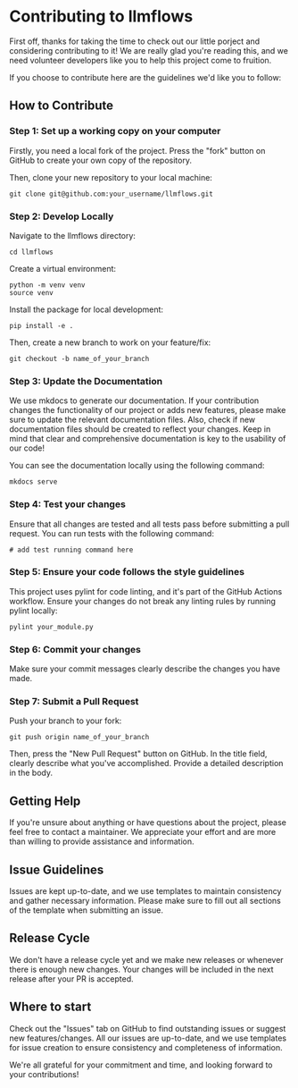 # Contributing to llmflows

First off, thanks for taking the time to check out our little porject and considering contributing to it! We are really glad you're reading this, and we need volunteer developers like you to help this project come to fruition.

If you choose to contribute here are the guidelines we'd like you to follow:

## How to Contribute

### Step 1: Set up a working copy on your computer

Firstly, you need a local fork of the project. Press the "fork" button on GitHub to create your own copy of the repository.

Then, clone your new repository to your local machine:

```
git clone git@github.com:your_username/llmflows.git
```

### Step 2: Develop Locally

Navigate to the llmflows directory:

```
cd llmflows
```
Create a virtual environment:

```
python -m venv venv
source venv
```

Install the package for local development:

```
pip install -e .
```

Then, create a new branch to work on your feature/fix:

```
git checkout -b name_of_your_branch
```

### Step 3: Update the Documentation

We use mkdocs to generate our documentation. If your contribution changes the functionality of our project or adds new features, please make sure to update the relevant documentation files. Also, check if new documentation files should be created to reflect your changes. Keep in mind that clear and comprehensive documentation is key to the usability of our code!

You can see the documentation locally using the following command:

```
mkdocs serve
```

### Step 4: Test your changes

Ensure that all changes are tested and all tests pass before submitting a pull request. 
You can run tests with the following command:

```
# add test running command here
```

### Step 5: Ensure your code follows the style guidelines

This project uses pylint for code linting, and it's part of the GitHub Actions workflow. Ensure your changes do not break any linting rules by running pylint locally:

```
pylint your_module.py
```

### Step 6: Commit your changes

Make sure your commit messages clearly describe the changes you have made.

### Step 7: Submit a Pull Request

Push your branch to your fork:

```
git push origin name_of_your_branch
```

Then, press the "New Pull Request" button on GitHub. In the title field, clearly describe what you've accomplished. Provide a detailed description in the body.

## Getting Help

If you're unsure about anything or have questions about the project, please feel free to contact a maintainer. We appreciate your effort and are more than willing to provide assistance and information.

## Issue Guidelines

Issues are kept up-to-date, and we use templates to maintain consistency and gather necessary information. Please make sure to fill out all sections of the template when submitting an issue.

## Release Cycle

We don't have a release cycle yet and we make new releases or whenever there is enough new changes. Your changes will be included in the next release after your PR is accepted.

## Where to start

Check out the "Issues" tab on GitHub to find outstanding issues or suggest new features/changes. All our issues are up-to-date, and we use templates for issue creation to ensure consistency and completeness of information.

We're all grateful for your commitment and time, and looking forward to your contributions!
